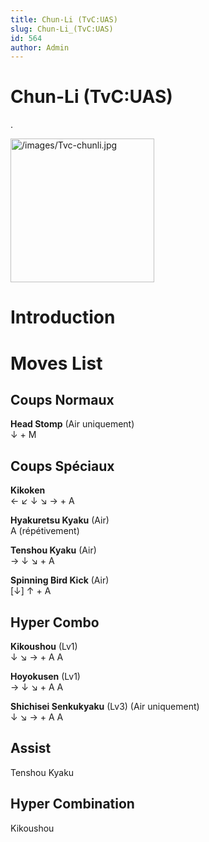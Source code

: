 ```yaml
---
title: Chun-Li (TvC:UAS)
slug: Chun-Li_(TvC:UAS)
id: 564
author: Admin
---
```


# Chun-Li (TvC:UAS)

.

<img src="/images/Tvc-chunli.jpg" title="/images/Tvc-chunli.jpg"
width="230" alt="/images/Tvc-chunli.jpg" />  

# Introduction

# Moves List

## Coups Normaux

**Head Stomp** (Air uniquement)  
↓ + M

## Coups Spéciaux

**Kikoken**  
← ↙ ↓ ↘ → + A

**Hyakuretsu Kyaku** (Air)  
A (répétivement)

**Tenshou Kyaku** (Air)  
→ ↓ ↘ + A

**Spinning Bird Kick** (Air)  
\[↓\] ↑ + A

## Hyper Combo

**Kikoushou** (Lv1)  
↓ ↘ → + A A

**Hoyokusen** (Lv1)  
→ ↓ ↘ + A A

**Shichisei Senkukyaku** (Lv3) (Air uniquement)  
↓ ↘ → + A A

## Assist

Tenshou Kyaku

## Hyper Combination

Kikoushou
